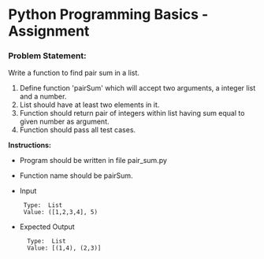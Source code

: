 # Python Programming Basics - Assignment

### Problem Statement: 

Write a function to find pair sum in a list.

1. Define function 'pairSum' which will accept two arguments, a integer list and a number.
2. List should have at least two elements in it.
3. Function should return pair of integers within list having sum equal to given number as argument.
4. Function should pass all test cases.


**Instructions:**
* Program should be written in file pair_sum.py
* Function name should be pairSum.
* Input 
      
       Type:  List
       Value: ([1,2,3,4], 5)
       
* Expected Output

        Type:  List
        Value: [(1,4), (2,3)]
